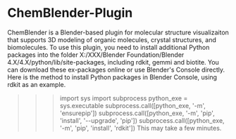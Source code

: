 # ChemBlender-Plugin
ChemBlender is a Blender-based plugin for molecular structure visualizaiton that supports 3D modeling of organic molecules, crystal structures, and biomolecules.
To use this plugin, you need to install additional Python packages into the folder X:/XXX/Blender Foundation/Blender 4.X/4.X/python/lib/site-packages, including rdkit, gemmi and biotite.
You can download these ex-packages online or use Blender's Console directly. Here is the method to install Python packages in Blender Console, using rdkit as an example.
>>> import sys
>>> import subprocess
>>> python_exe = sys.executable
>>> subprocess.call([python_exe, '-m', 'ensurepip'])
>>> subprocess.call([python_exe, '-m', 'pip', 'install', '--upgrade', 'pip'])
>>> subprocess.call([python_exe, '-m', 'pip', 'install', 'rdkit'])
This may take a few minutes.
